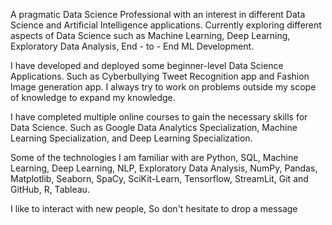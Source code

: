A pragmatic Data Science Professional with an interest in different Data Science and Artificial Intelligence applications. Currently exploring different aspects of Data Science such as Machine Learning, Deep Learning, Exploratory Data Analysis, End - to - End ML Development. 

I have developed and deployed some beginner-level Data Science Applications. Such as Cyberbullying Tweet Recognition app and Fashion Image generation app. I always try to work on problems outside my scope of knowledge to expand my knowledge.

I have completed multiple online courses to gain the necessary skills for Data Science. Such as Google Data Analytics Specialization, Machine Learning Specialization, and Deep Learning Specialization. 

Some of the technologies I am familiar with are Python, SQL, Machine Learning, Deep Learning, NLP, Exploratory Data Analysis, NumPy, Pandas, Matplotlib, Seaborn, SpaCy, SciKit-Learn, Tensorflow, StreamLit, Git and GitHub, R, Tableau.

I like to interact with new people, So don't hesitate to drop a message

<!---
apurvayadav/apurvayadav is a ✨ special ✨ repository because its `README.md` (this file) appears on your GitHub profile.
You can click the Preview link to take a look at your changes.
--->
